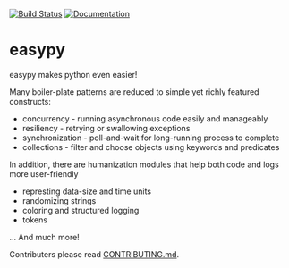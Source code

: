 [![Build Status](https://api.travis-ci.org/weka-io/easypy.svg?branch=master)](https://travis-ci.org/weka-io/easypy)
[![Documentation](https://img.shields.io/badge/api-sphinx-blue.svg)](https://weka-io.github.io/easypy/)

# easypy
easypy makes python even easier!

Many boiler-plate patterns are reduced to simple yet richly featured constructs:
- concurrency - running asynchronous code easily and manageably
- resiliency - retrying or swallowing exceptions
- synchronization - poll-and-wait for long-running process to complete
- collections - filter and choose objects using keywords and predicates

In addition, there are humanization modules that help both code and logs more user-friendly
- represting data-size and time units
- randomizing strings
- coloring and structured logging
- tokens

... And much more!

Contributers please read [CONTRIBUTING.md](CONTRIBUTING.md).
